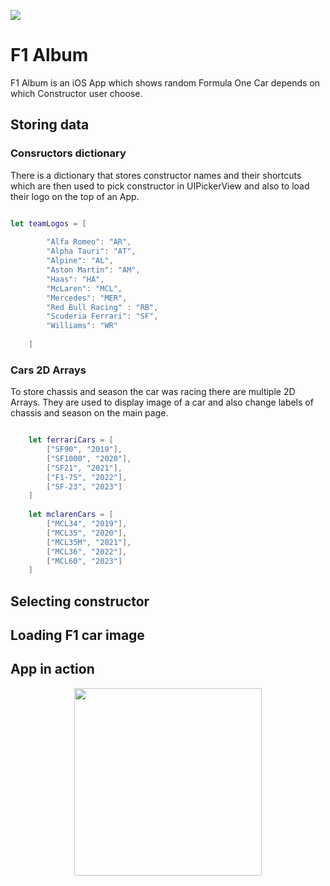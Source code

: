 <p width="100%">
        <img src="https://github.com/bqultra/F1-Album/assets/64577539/ce5c7998-33db-4de1-bc5d-e4f74b740a45">
</p>

# F1 Album

F1 Album is an iOS App which shows random Formula One Car depends on which Constructor user choose.

## Storing data

### Consructors dictionary

There is a dictionary that stores constructor names and their shortcuts which are then used to pick constructor in UIPickerView and also to load their logo on the top of an App.

```swift

let teamLogos = [
        
        "Alfa Romeo": "AR",
        "Alpha Tauri": "AT",
        "Alpine": "AL",
        "Aston Martin": "AM",
        "Haas": "HA",
        "McLaren": "MCL",
        "Mercedes": "MER",
        "Red Bull Racing" : "RB",
        "Scuderia Ferrari": "SF",
        "Williams": "WR"
        
    ]

```

### Cars 2D Arrays

To store chassis and season the car was racing there are multiple 2D Arrays. They are used to display image of a car and also change labels of chassis and season on the main page.

```swift

    let ferrariCars = [
        ["SF90", "2019"],
        ["SF1000", "2020"],
        ["SF21", "2021"],
        ["F1-75", "2022"],
        ["SF-23", "2023"]
    ]
    
    let mclarenCars = [
        ["MCL34", "2019"],
        ["MCL35", "2020"],
        ["MCL35M", "2021"],
        ["MCL36", "2022"],
        ["MCL60", "2023"]
    ]

```

## Selecting constructor


## Loading F1 car image


## App in action

<p align="center">
        <img src="https://github.com/bqultra/F1-Album/assets/64577539/a07b2dcf-0461-4276-9f8d-06c07e84a5be" width="300">
</p>

